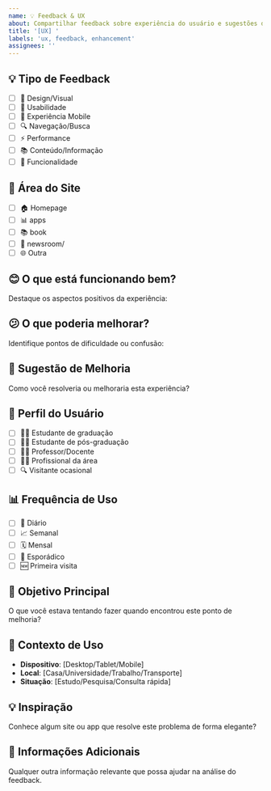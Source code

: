 ```yaml
---
name: 💡 Feedback & UX
about: Compartilhar feedback sobre experiência do usuário e sugestões de melhoria
title: '[UX] '
labels: 'ux, feedback, enhancement'
assignees: ''
---
```


## 💡 Tipo de Feedback
- [ ] 🎨 Design/Visual
- [ ] 🚀 Usabilidade
- [ ] 📱 Experiência Mobile
- [ ] 🔍 Navegação/Busca
- [ ] ⚡ Performance
- [ ] 📚 Conteúdo/Informação
- [ ] 🎯 Funcionalidade

## 📍 Área do Site
- [ ] 🏠 Homepage
- [ ] 📊 apps
- [ ] 📚 book
- [ ] 📰 newsroom/
- [ ] 🌐 Outra

## 😊 O que está funcionando bem?
Destaque os aspectos positivos da experiência:

## 😕 O que poderia melhorar?
Identifique pontos de dificuldade ou confusão:

## 💭 Sugestão de Melhoria
Como você resolveria ou melhoraria esta experiência?

## 👤 Perfil do Usuário
- [ ] 👨‍🎓 Estudante de graduação
- [ ] 👩‍🎓 Estudante de pós-graduação
- [ ] 👨‍🏫 Professor/Docente
- [ ] 👩‍💼 Profissional da área
- [ ] 🔍 Visitante ocasional

## 📊 Frequência de Uso
- [ ] 📅 Diário
- [ ] 📈 Semanal
- [ ] 🗓️ Mensal
- [ ] 🎯 Esporádico
- [ ] 🆕 Primeira visita

## 🎯 Objetivo Principal
O que você estava tentando fazer quando encontrou este ponto de melhoria?

## 📱 Contexto de Uso
- **Dispositivo**: [Desktop/Tablet/Mobile]
- **Local**: [Casa/Universidade/Trabalho/Transporte]
- **Situação**: [Estudo/Pesquisa/Consulta rápida]

## 💡 Inspiração
Conhece algum site ou app que resolve este problema de forma elegante?

## 📝 Informações Adicionais
Qualquer outra informação relevante que possa ajudar na análise do feedback.
